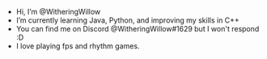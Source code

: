 - Hi, I’m @WitheringWillow
- I’m currently learning Java, Python, and improving my skills in C++
- You can find me on Discord @WitheringWillow#1629 but I won't respond :D
- I love playing fps and rhythm games.

<!---
WitheringWillow/WitheringWillow is a ✨ special ✨ repository because its `README.md` (this file) appears on your GitHub profile.
You can click the Preview link to take a look at your changes.
--->
